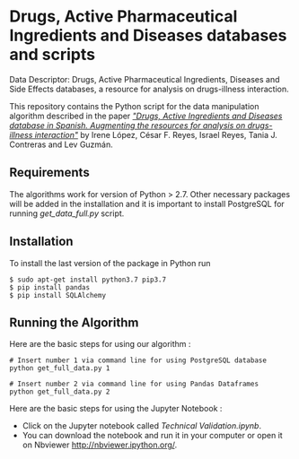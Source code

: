 # Drugs, Active Pharmaceutical Ingredients and Diseases databases and scripts

Data Descriptor: Drugs, Active Pharmaceutical Ingredients, Diseases and Side Effects databases, a resource for analysis on drugs-illness interaction.

This repository contains the Python script for the data manipulation algorithm described in the paper [_"Drugs, Active Ingredients and Diseases database in Spanish. Augmenting the resources for analysis on drugs-illness interaction"_](https://XXXX.XXX) by Irene López, César F. Reyes, Israel Reyes, Tania J. Contreras and Lev Guzmán.

## Requirements
The algorithms work for version of Python >  2.7.
Other necessary packages will be added in the installation and it is important to install PostgreSQL for running *get_data_full.py* script.

## Installation
To install the last version of the package in Python run
```
$ sudo apt-get install python3.7 pip3.7
$ pip install pandas
$ pip install SQLAlchemy
```
## Running the Algorithm
Here are the basic steps for using our algorithm :

```
# Insert number 1 via command line for using PostgreSQL database
python get_full_data.py 1
```
```
# Insert number 2 via command line for using Pandas Dataframes
python get_full_data.py 2
```
Here are the basic steps for using the Jupyter Notebook :
* Click on the Jupyter notebook called *Technical Validation.ipynb*.
* You can download the notebook and run it in your computer or open it on Nbviewer http://nbviewer.ipython.org/.


